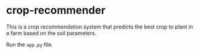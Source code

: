 # crop-recommender

This is a crop recommendation system that predicts the best crop to plant in a farm based on the soil parameters.

Run the `app.py` file.
